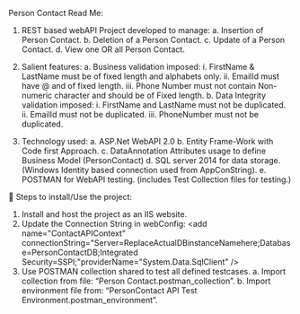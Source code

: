 Person Contact
Read Me:
1)	REST based webAPI Project developed to manage:
  a.	Insertion of Person Contact.
  b.	Deletion of a Person Contact.
  c.	Update of a Person Contact.
  d.	View one OR all Person Contact.

2)	Salient features: 
  a.	Business validation imposed:
      i.	FirstName & LastName must be of fixed length and alphabets only.
      ii.	 EmailId must have @ and of fixed length.
      iii.	Phone Number must not contain Non-numeric character and should be of Fixed length.
  b.	Data Integrity validation imposed:
      i.	FirstName and LastName must not be duplicated.
      ii.	EmailId must not be duplicated.
      iii.	PhoneNumber must not be duplicated.

3)	Technology used:
  a.	ASP.Net WebAPI 2.0
  b.	Entity Frame-Work with Code first Approach.
  c.	DataAnnotation Attributes usage to define Business Model (PersonContact)
  d.	SQL server 2014 for data storage.(Windows Identity based connection used from AppConString).
  e.	POSTMAN for WebAPI testing. (includes Test Collection files for testing.)

	Steps to install/Use the project:
  1)	Install and host the project as an IIS website.
  2)	Update the Connection String in webConfig:
  <add name="ContactAPIContext" connectionString="Server=ReplaceActualDBinstanceNamehere;Database=PersonContactDB;Integrated Security=SSPI;"providerName="System.Data.SqlClient" />
  3)	Use POSTMAN collection shared to test all defined testcases.
    a.	Import collection from file: “Person Contact.postman_collection”.
    b.	Import environment file from: “PersonContact API Test Environment.postman_environment”.
